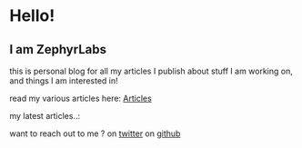 <audio autoplay loop>
  <source src="/music/lush.mp3" type="audio/mpeg">
</audio>

# Hello!  
## I am ZephyrLabs
this is personal blog for all my articles I publish about stuff I am working on, and things I am interested in!

read my various articles here: [Articles](https://zephyrlabs.github.io/articles/)

my latest articles..: <tbd>
  
  
want to reach out to me  ?
on [twitter](https://twitter.com/SravanSenthiln1/)
on [github](https://github.com/ZephyrLabs/)
